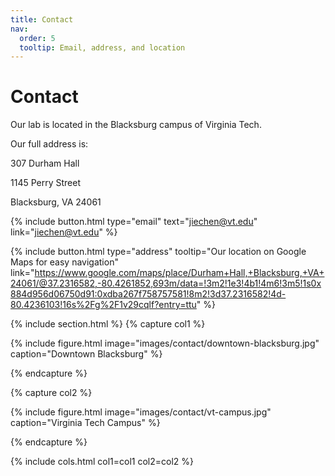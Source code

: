 ```yaml
---
title: Contact
nav:
  order: 5
  tooltip: Email, address, and location
---
```


# Contact

Our lab is located in the Blacksburg campus of  Virginia Tech.

Our full address is:

307 Durham Hall

1145 Perry Street

Blacksburg, VA 24061




{%
  include button.html
  type="email"
  text="jiechen@vt.edu"
  link="jiechen@vt.edu"
%}

{%
  include button.html
  type="address"
  tooltip="Our location on Google Maps for easy navigation"
    link="https://www.google.com/maps/place/Durham+Hall,+Blacksburg,+VA+24061/@37.2316582,-80.4261852,693m/data=!3m2!1e3!4b1!4m6!3m5!1s0x884d956d06750d91:0xdba267f758757581!8m2!3d37.2316582!4d-80.4236103!16s%2Fg%2F1v29cqlf?entry=ttu"
%}

{% include section.html %}
{% capture col1 %}

{%
  include figure.html
  image="images/contact/downtown-blacksburg.jpg"
  caption="Downtown Blacksburg"
%}

{% endcapture %}

{% capture col2 %}

{%
  include figure.html
  image="images/contact/vt-campus.jpg"
  caption="Virginia Tech Campus"
%}

{% endcapture %}


{% include cols.html col1=col1 col2=col2 %}


